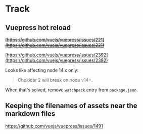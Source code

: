 # Track

## Vuepress hot reload

<strike>[https://github.com/vuejs/vuepress/issues/221](https://github.com/vuejs/vuepress/issues/221)</strike>

[https://github.com/vuejs/vuepress/issues/2392](https://github.com/vuejs/vuepress/issues/2392)

Looks like affecting node 14.x only:

>Chokidar 2 will break on node v14+.

When that's solved, remove `watchpack` entry from `package.json`. 


## Keeping the filenames of assets near the markdown files

https://github.com/vuejs/vuepress/issues/1491



